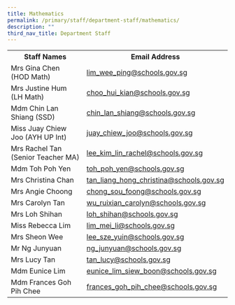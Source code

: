 ```yaml
---
title: Mathematics
permalink: /primary/staff/department-staff/mathematics/
description: ""
third_nav_title: Department Staff
---
```

<table>
<tbody>
<tr>
<th width="50%">Staff Names</th>
<th>Email Address</th>
</tr>
<tr>
<td>Mrs Gina Chen (HOD Math)</td>
<td><a href="mailto:lim_wee_ping@schools.gov.sg" target="">lim_wee_ping@schools.gov.sg</a></td>
</tr>
<tr>
<td>Mrs Justine Hum (LH Math)&nbsp;</td>
<td><a href="mailto:choo_hui_kian@schools.gov.sg" target="">choo_hui_kian@schools.gov.sg</a></td>
</tr>
<tr>
<td>Mdm Chin Lan Shiang (SSD)</td>
<td><a href="mailto:chin_lan_shiang@schools.gov.sg" target="">chin_lan_shiang@schools.gov.sg</a></td>
</tr>
<tr>
<td>Miss Juay Chiew Joo&nbsp;(AYH UP Int)&nbsp;</td>
<td><a href="mailto:juay_chiew_joo@schools.gov.sg" target="">juay_chiew_joo@schools.gov.sg</a></td>
</tr>
<tr>
<td>Mrs Rachel Tan (Senior Teacher MA)</td>
<td><a href="mailto:lee_kim_lin_rachel@schools.gov.sg">lee_kim_lin_rachel@schools.gov.sg</a></td>
</tr>
<tr>
<td>Mdm Toh Poh Yen&nbsp;</td>
<td><a href="mailto:toh_poh_yen@schools.gov.sg" target="">toh_poh_yen@schools.gov.sg</a></td>
</tr>
<tr>
<td>Mrs Christina Chan&nbsp;</td>
<td><a href="mailto:tan_liang_hong_christina@schools.gov.sg" target="">tan_liang_hong_christina@schools.gov.sg</a></td>
</tr>
<tr>
<td>Mrs Angie Choong</td>
<td><a href="mailto:chong_sou_foong@schools.gov.sg" target="">chong_sou_foong@schools.gov.sg</a></td>
</tr>
<tr>
<td>Mrs Carolyn Tan</td>
<td><a href="mailto:wu_ruixian_carolyn@schools.gov.sg" target="">wu_ruixian_carolyn@schools.gov.sg</a></td>
</tr>
<tr>
<td>Mrs Loh Shihan</td>
<td><a href="mailto:loh_shihan@schools.gov.sg" target="">loh_shihan@schools.gov.sg</a></td>
</tr>
<tr>
<td>Miss Rebecca Lim</td>
<td><a href="mailto:lim_mei_li@schools.gov.sg" target="">lim_mei_li@schools.gov.sg</a></td>
</tr>
<tr>
<td>Mrs Sheon Wee&nbsp;</td>
<td><a href="mailto:lee_sze_yuin@schools.gov.sg" target="">lee_sze_yuin@schools.gov.sg</a></td>
</tr>
<tr>
<td>Mr Ng Junyuan&nbsp;</td>
<td><a href="mailto:ng_junyuan@schools.gov.sg" target="">ng_junyuan@schools.gov.sg</a></td>
</tr>
<tr>
<td>Mrs Lucy Tan</td>
<td><a href="mailto:tan_lucy@schools.gov.sg" target="">tan_lucy@schools.gov.sg</a></td>
</tr>
<tr>
<td>Mdm Eunice Lim&nbsp;</td>
<td><a href="mailto:eunice_lim_siew_boon@schools.gov.sg" target="">eunice_lim_siew_boon@schools.gov.sg</a></td>
</tr>
<tr>
<td>Mdm Frances Goh Pih Chee&nbsp;</td>
<td><a href="mailto:frances_goh_pih_chee@schools.gov.sg" target="">frances_goh_pih_chee@schools.gov.sg</a></td>
</tr>
</tbody>
</table>